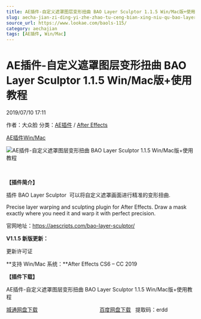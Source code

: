 ```yaml
---
title: AE插件-自定义遮罩图层变形扭曲 BAO Layer Sculptor 1.1.5 Win/Mac版+使用教程
slug: aecha-jian-zi-ding-yi-zhe-zhao-tu-ceng-bian-xing-niu-qu-bao-layer-sculptor-1-1-5-win-macban-shi-yong-jiao-cheng
source_url: https://www.lookae.com/baols-115/
category: aechajian
tags: [AE插件, Win/Mac]
---
```

# AE插件-自定义遮罩图层变形扭曲 BAO Layer Sculptor 1.1.5 Win/Mac版+使用教程

2019/07/10 17:11

作者：大众脸
分类：[AE插件](https://www.lookae.com/after-effects/aechajian/) / [After Effects](https://www.lookae.com/after-effects/)

[AE插件](https://www.lookae.com/tag/ae%e6%8f%92%e4%bb%b6/)[Win/Mac](https://www.lookae.com/tag/winmac/)

![AE插件-自定义遮罩图层变形扭曲 BAO Layer Sculptor 1.1.5 Win/Mac版+使用教程](https://www.lookae.com/wp-content/uploads/2018/11/BAO-Layer-Sculptor.jpg "AE插件-自定义遮罩图层变形扭曲 BAO Layer Sculptor 1.1.5 Win/Mac版+使用教程-LookAE.com")

﻿

**【插件简介】**

插件 BAO Layer Sculptor  可以将自定义遮罩画面进行精准的变形扭曲.

Precise layer warping and sculpting plugin for After Effects. Draw a mask exactly where you need it and warp it with perfect precision.

官网地址：https://aescripts.com/bao-layer-sculptor/

**V1.1.5 新版更新：**

更新许可证

**支持 Win/Mac 系统：**After Effects CS6 – CC 2019

**【插件下载】**

AE插件-自定义遮罩图层变形扭曲 BAO Layer Sculptor 1.1.5 Win/Mac版+使用教程

[城通网盘下载](https://lookae.ctfile.com/fs/680462-386892834)                                          [百度网盘下载](https://pan.baidu.com/s/1HfOPk-C_t78r8mKULAgSpA)   提取码：erdd
